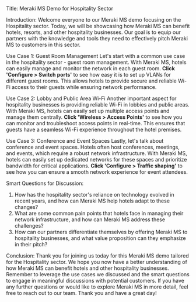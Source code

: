 Title: Meraki MS Demo for Hospitality Sector

Introduction:
Welcome everyone to our Meraki MS demo focusing on the Hospitality sector. Today, we will be showcasing how Meraki MS can benefit hotels, resorts, and other hospitality businesses. Our goal is to equip our partners with the knowledge and tools they need to effectively pitch Meraki MS to customers in this sector.

Use Case 1: Guest Room Management
Let's start with a common use case in the hospitality sector - guest room management. With Meraki MS, hotels can easily manage and monitor the network in each guest room. **Click 'Configure > Switch ports'** to see how easy it is to set up VLANs for different guest rooms. This allows hotels to provide secure and reliable Wi-Fi access to their guests while ensuring network performance.

Use Case 2: Lobby and Public Area Wi-Fi
Another important aspect for hospitality businesses is providing reliable Wi-Fi in lobbies and public areas. With Meraki MS, hotels can easily set up multiple access points and manage them centrally. **Click 'Wireless > Access Points'** to see how you can monitor and troubleshoot access points in real-time. This ensures that guests have a seamless Wi-Fi experience throughout the hotel premises.

Use Case 3: Conference and Event Spaces
Lastly, let's talk about conference and event spaces. Hotels often host conferences, meetings, and events, which require a robust network infrastructure. With Meraki MS, hotels can easily set up dedicated networks for these spaces and prioritize bandwidth for critical applications. **Click 'Configure > Traffic shaping'** to see how you can ensure a smooth network experience for event attendees.

Smart Questions for Discussion:
1. How has the hospitality sector's reliance on technology evolved in recent years, and how can Meraki MS help hotels adapt to these changes?
2. What are some common pain points that hotels face in managing their network infrastructure, and how can Meraki MS address these challenges?
3. How can our partners differentiate themselves by offering Meraki MS to hospitality businesses, and what value proposition can they emphasize in their pitch?

Conclusion:
Thank you for joining us today for this Meraki MS demo tailored for the Hospitality sector. We hope you now have a better understanding of how Meraki MS can benefit hotels and other hospitality businesses. Remember to leverage the use cases we discussed and the smart questions to engage in meaningful discussions with potential customers. If you have any further questions or would like to explore Meraki MS in more detail, feel free to reach out to our team. Thank you and have a great day!